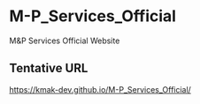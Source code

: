 # M-P_Services_Official
M&P Services Official Website


## Tentative URL
https://kmak-dev.github.io/M-P_Services_Official/
